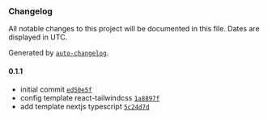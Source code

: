 ### Changelog

All notable changes to this project will be documented in this file. Dates are displayed in UTC.

Generated by [`auto-changelog`](https://github.com/CookPete/auto-changelog).

#### 0.1.1

- initial commit [`ed50e5f`](https://github.com/Marineux/cli-template-self/commit/ed50e5fe297f19592e853d81382d49f4d137fd5a)
- config template react-tailwindcss [`1a8897f`](https://github.com/Marineux/cli-template-self/commit/1a8897f1208162d5e321fd34aa3e7c08b26074d6)
- add template nextjs typescript [`5c24d7d`](https://github.com/Marineux/cli-template-self/commit/5c24d7d8daa6ec732bd2d42f9696b1678ce62e86)
